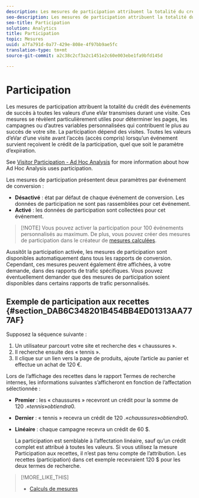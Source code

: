 ```yaml
---
description: Les mesures de participation attribuent la totalité du crédit des événements de succès à toutes les valeurs d’une eVar transmises durant une visite. Ces mesures se révèlent particulièrement utiles pour déterminer les pages, les campagnes ou d’autres variables personnalisées qui contribuent le plus au succès de votre site. La participation dépend des visites. Toutes les valeurs d’eVar d’une visite avant l’accès (accès compris) lorsqu’un événement survient reçoivent le crédit de la participation, quel que soit le paramètre d’expiration.
seo-description: Les mesures de participation attribuent la totalité du crédit des événements de succès à toutes les valeurs d’une eVar transmises durant une visite. Ces mesures se révèlent particulièrement utiles pour déterminer les pages, les campagnes ou d’autres variables personnalisées qui contribuent le plus au succès de votre site. La participation dépend des visites. Toutes les valeurs d’eVar d’une visite avant l’accès (accès compris) lorsqu’un événement survient reçoivent le crédit de la participation, quel que soit le paramètre d’expiration.
seo-title: Participation
solution: Analytics
title: Participation
topic: Mesures
uuid: a7fa791d-0a77-429e-808e-4f97bb9ae5fc
translation-type: tm+mt
source-git-commit: a2c38c2cf3a2c1451e2c60e003ebe1fa9bfd145d

---
```



# Participation

Les mesures de participation attribuent la totalité du crédit des événements de succès à toutes les valeurs d’une eVar transmises durant une visite. Ces mesures se révèlent particulièrement utiles pour déterminer les pages, les campagnes ou d’autres variables personnalisées qui contribuent le plus au succès de votre site. La participation dépend des visites. Toutes les valeurs d’eVar d’une visite avant l’accès (accès compris) lorsqu’un événement survient reçoivent le crédit de la participation, quel que soit le paramètre d’expiration.

See [Visitor Participation - Ad Hoc Analysis](../../../components/c-variables/c-metrics/metrics-visitor-participation.md#concept_ACBAE3626B224D9683257B5F73E0FB4A) for more information about how Ad Hoc Analysis uses participation.

Les mesures de participation présentent deux paramètres par événement de conversion :

* **Désactivé** : état par défaut de chaque événement de conversion. Les données de participation ne sont pas rassemblées pour cet événement.
* **Activé** : les données de participation sont collectées pour cet événement.

> [!NOTE] Vous pouvez activer la participation pour 100 événements personnalisés au maximum. De plus, vous pouvez créer des mesures de participation dans le créateur de [mesures calculées](https://marketing.adobe.com/resources/help/en_US/analytics/calcmetrics/participation_metric.html).

Aussitôt la participation activée, les mesures de participation sont disponibles automatiquement dans tous les rapports de conversion. Cependant, ces mesures peuvent également être affichées, à votre demande, dans des rapports de trafic spécifiques. Vous pouvez éventuellement demander que des mesures de participation soient disponibles dans certains rapports de trafic personnalisés.

## Exemple de participation aux recettes {#section_DAB6C348201B454BB4ED01313AA777AF}

Supposez la séquence suivante :

1. Un utilisateur parcourt votre site et recherche des « chaussures ».
1. Il recherche ensuite des « tennis ».
1. Il clique sur un lien vers la page de produits, ajoute l’article au panier et effectue un achat de 120 €.

Lors de l’affichage des recettes dans le rapport Termes de recherche internes, les informations suivantes s’afficheront en fonction de l’affectation sélectionnée :

* **Premier** : les « chaussures » recevront un crédit pour la somme de 120 $. « tennis » obtiendra 0 $.
* **Dernier** : « tennis » recevra un crédit de 120 $. « chaussures » obtiendra 0 $.
* **Linéaire** : chaque campagne recevra un crédit de 60 $.

   La participation est semblable à l’affectation linéaire, sauf qu’un crédit complet est attribué à toutes les valeurs. Si vous utilisez la mesure Participation aux recettes, il n’est pas tenu compte de l’attribution. Les recettes (participation) dans cet exemple recevraient 120 $ pour les deux termes de recherche.

>[!MORE_LIKE_THIS]
>
>* [Calculs de mesures](/help/components/c-variables/c-metrics/metrics-calculations.md)

